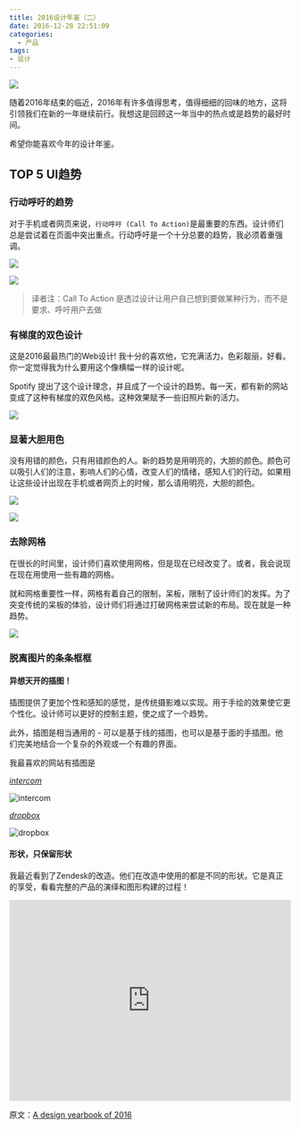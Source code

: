```yaml
---
title: 2016设计年鉴（二）
date: 2016-12-28 22:51:09
categories:
  - 产品
tags:
- 设计
---
```


![](http://pics.naaln.com/blog/2019-01-14-032342.jpg-basicBlog)

随着2016年结束的临近，2016年有许多值得思考，值得细细的回味的地方，这将引领我们在新的一年继续前行。我想这是回顾这一年当中的热点或是趋势的最好时间。

希望你能喜欢今年的设计年鉴。

## TOP 5 UI趋势

### 行动呼吁的趋势

对于手机或者网页来说，`行动呼吁 (Call To Action)`是最重要的东西。设计师们总是尝试着在页面中突出重点。行动呼吁是一个十分总要的趋势，我必须着重强调。

![](http://pics.naaln.com/blog/2019-01-14-32343.jpg-basicBlog)

![](http://pics.naaln.com/blog/2019-01-14-032343.jpg-basicBlog)

> 译者注：Call To Action 是透过设计让用户自己想到要做某种行为，而不是要求、呼吁用户去做

### 有梯度的双色设计

这是2016最最热门的Web设计! 我十分的喜欢他，它充满活力，色彩靓丽，好看。你一定觉得我为什么要用这个像横幅一样的设计呢。

Spotify 提出了这个设计理念，并且成了一个设计的趋势。每一天，都有新的网站变成了这种有梯度的双色风格。这种效果赋予一些旧照片新的活力。

![](http://pics.naaln.com/blog/2019-01-14-032345.jpg-basicBlog)

### 显著大胆用色

没有用错的颜色，只有用错颜色的人。新的趋势是用明亮的，大胆的颜色。颜色可以吸引人们的注意，影响人们的心情，改变人们的情绪，感知人们的行动。如果相让这些设计出现在手机或者网页上的时候，那么请用明亮，大胆的颜色。

![](http://pics.naaln.com/blog/2019-01-14-032346.jpg-basicBlog)

![](http://pics.naaln.com/blog/2019-01-14-032347.jpg-basicBlog)

### 去除网格

在很长的时间里，设计师们喜欢使用网格，但是现在已经改变了。或者，我会说现在现在用使用一些有趣的网格。

就和网格重要性一样，网格有着自己的限制，呆板，限制了设计师们的发挥。为了突变传统的呆板的体验，设计师们将通过打破网格来尝试新的布局。现在就是一种趋势。

![](http://pics.naaln.com/blog/2019-01-14-032348.jpg-basicBlog)

### 脱离图片的条条框框

#### 异想天开的插图！

插图提供了更加个性和感知的感觉，是传统摄影难以实现。用于手绘的效果使它更个性化。设计师可以更好的控制主题，使之成了一个趋势。

此外，插图是相当通用的 - 可以是基于线的插图，也可以是基于面的手插图。他们完美地结合一个复杂的外观或一个有趣的界面。

我最喜欢的网站有插图是

*[intercom](https://www.intercom.com/)*

![intercom](http://pics.naaln.com/blog/2019-01-14-032349.jpg-basicBlog)

*[dropbox](https://www.dropbox.com/)*

![dropbox](http://pics.naaln.com/blog/2019-01-14-032350.jpg-basicBlog)

#### 形状，只保留形状

我最近看到了Zendesk的改造。他们在改造中使用的都是不同的形状。它是真正的享受，看看完整的产品的演绎和图形构建的过程！

<div class="video-container">
    <iframe frameborder="0" width="100%" height="360" src="https://v.qq.com/iframe/player.html?vid=c034322gql9&tiny=0&auto=0" allowfullscreen></iframe>
</div>

原文：[A design yearbook of 2016](https://uxplanet.org/a-design-yearbook-of-2016-22ff9c81bd8#.avxmvxojr)


